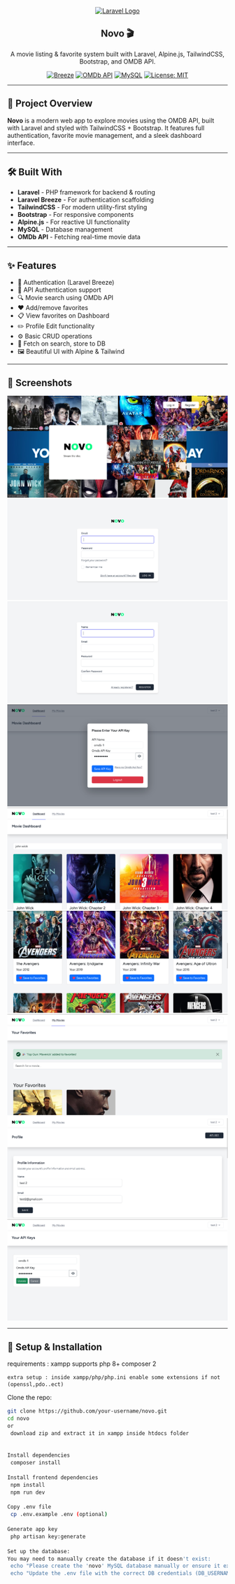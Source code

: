 <p align="center">
  <a href="https://laravel.com" target="_blank">
    <img src="https://raw.githubusercontent.com/laravel/art/master/logo-lockup/5%20SVG/2%20CMYK/1%20Full%20Color/laravel-logolockup-cmyk-red.svg" width="400" alt="Laravel Logo">
  </a>
</p>

<h2 align="center">Novo 🎬</h2>

<p align="center">A movie listing & favorite system built with Laravel, Alpine.js, TailwindCSS, Bootstrap, and OMDB API.</p>

<p align="center">
  <a href="#"><img src="https://img.shields.io/badge/Laravel-Breeze-red" alt="Breeze"></a>
  <a href="#"><img src="https://img.shields.io/badge/OMDb%20API-integrated-blue" alt="OMDb API"></a>
  <a href="#"><img src="https://img.shields.io/badge/MySQL-Backend-green" alt="MySQL"></a>
  <a href="#"><img src="https://img.shields.io/badge/License-MIT-yellow.svg" alt="License: MIT"></a>
</p>

---

## 🚀 Project Overview

**Novo** is a modern web app to explore movies using the OMDB API, built with Laravel and styled with TailwindCSS + Bootstrap. It features full authentication, favorite movie management, and a sleek dashboard interface.

---

## 🛠️ Built With

- **Laravel** - PHP framework for backend & routing
- **Laravel Breeze** - For authentication scaffolding
- **TailwindCSS** - For modern utility-first styling
- **Bootstrap** - For responsive components
- **Alpine.js** - For reactive UI functionality
- **MySQL** - Database management
- **OMDb API** - Fetching real-time movie data

---

## ✨ Features

- 🔐 Authentication (Laravel Breeze)
- 🔑 API Authentication support
- 🔍 Movie search using OMDb API
- ❤️ Add/remove favorites
- 📋 View favorites on Dashboard
- ✏️ Profile Edit functionality
- ⚙️ Basic CRUD operations
- 🔄 Fetch on search, store to DB
- 🖼️ Beautiful UI with Alpine & Tailwind

---


## 📸 Screenshots

<!-- Upload screenshots to GitHub or Imgur and replace the links below -->
![Dashboard](https://github.com/joyal777/Novo/blob/main/images/main.png?raw=true)
![Login](https://github.com/joyal777/Novo/blob/main/images/login.png?raw=true)
![Register](https://github.com/joyal777/Novo/blob/main/images/register.png?raw=true)
![API First](https://github.com/joyal777/Novo/blob/main/images/api-first.png?raw=true)
![Dashboard](https://github.com/joyal777/Novo/blob/main/images/dashboard.png?raw=true)
![Show Favorites](https://github.com/joyal777/Novo/blob/main/images/dashboard-showfav.png?raw=true)
![Favorites](https://github.com/joyal777/Novo/blob/main/images/favorites.png?raw=true)
![Profile](https://github.com/joyal777/Novo/blob/main/images/profile.png?raw=true)
![API Update](https://github.com/joyal777/Novo/blob/main/images/api-upd.png?raw=true)


---
## 🔧 Setup & Installation
requirements : 
    xampp supports php 8+
    composer 2

    extra setup : inside xampp/php/php.ini enable some extensions if not (openssl,pdo..ect)
Clone the repo:
   ```bash
   git clone https://github.com/your-username/novo.git
   cd novo
or
    download zip and extract it in xampp inside htdocs folder 
   

Install dependencies
    composer install
    
Install frontend dependencies
    npm install
    npm run dev
    
Copy .env file
    cp .env.example .env (optional)
    
Generate app key
    php artisan key:generate
    
Set up the database:
You may need to manually create the database if it doesn't exist:
    echo "Please create the 'novo' MySQL database manually or ensure it exists. get the .sql from project folder"
    echo "Update the .env file with the correct DB credentials (DB_USERNAME, DB_PASSWORD)"

